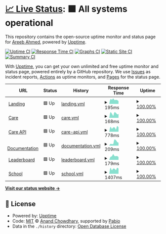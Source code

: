 # [📈 Live Status](https://status.areeb.dev): <!--live status--> **🟩 All systems operational**

This repository contains the open-source uptime monitor and status page for [Areeb Ahmed](https://areeb.dev), powered by [Upptime](https://github.com/upptime/upptime).

[![Uptime CI](https://github.com/areebahmeddd/care_uptime/workflows/Uptime%20CI/badge.svg)](https://github.com/areebahmeddd/care_uptime/actions?query=workflow%3A%22Uptime+CI%22)
[![Response Time CI](https://github.com/areebahmeddd/care_uptime/workflows/Response%20Time%20CI/badge.svg)](https://github.com/areebahmeddd/care_uptime/actions?query=workflow%3A%22Response+Time+CI%22)
[![Graphs CI](https://github.com/areebahmeddd/care_uptime/workflows/Graphs%20CI/badge.svg)](https://github.com/areebahmeddd/care_uptime/actions?query=workflow%3A%22Graphs+CI%22)
[![Static Site CI](https://github.com/areebahmeddd/care_uptime/workflows/Static%20Site%20CI/badge.svg)](https://github.com/areebahmeddd/care_uptime/actions?query=workflow%3A%22Static+Site+CI%22)
[![Summary CI](https://github.com/areebahmeddd/care_uptime/workflows/Summary%20CI/badge.svg)](https://github.com/areebahmeddd/care_uptime/actions?query=workflow%3A%22Summary+CI%22)

With [Upptime](https://upptime.js.org), you can get your own unlimited and free uptime monitor and status page, powered entirely by a GitHub repository. We use [Issues](https://github.com/areebahmeddd/care_uptime/issues) as incident reports, [Actions](https://github.com/areebahmeddd/care_uptime/actions) as uptime monitors, and [Pages](https://status.areeb.dev) for the status page.

<!--start: status pages-->
<!-- This summary is generated by Upptime (https://github.com/upptime/upptime) -->
<!-- Do not edit this manually, your changes will be overwritten -->
<!-- prettier-ignore -->
| URL | Status | History | Response Time | Uptime |
| --- | ------ | ------- | ------------- | ------ |
| <img alt="" src="https://icons.duckduckgo.com/ip3/ohc.network.ico" height="13"> [Landing](https://ohc.network) | 🟩 Up | [landing.yml](https://github.com/areebahmeddd/care_uptime/commits/HEAD/history/landing.yml) | <details><summary><img alt="Response time graph" src="./graphs/landing/response-time-week.png" height="20"> 195ms</summary><br><a href="https://status.areeb.dev/history/landing"><img alt="Response time 220" src="https://img.shields.io/endpoint?url=https%3A%2F%2Fraw.githubusercontent.com%2Fareebahmeddd%2Fcare_uptime%2FHEAD%2Fapi%2Flanding%2Fresponse-time.json"></a><br><a href="https://status.areeb.dev/history/landing"><img alt="24-hour response time 131" src="https://img.shields.io/endpoint?url=https%3A%2F%2Fraw.githubusercontent.com%2Fareebahmeddd%2Fcare_uptime%2FHEAD%2Fapi%2Flanding%2Fresponse-time-day.json"></a><br><a href="https://status.areeb.dev/history/landing"><img alt="7-day response time 195" src="https://img.shields.io/endpoint?url=https%3A%2F%2Fraw.githubusercontent.com%2Fareebahmeddd%2Fcare_uptime%2FHEAD%2Fapi%2Flanding%2Fresponse-time-week.json"></a><br><a href="https://status.areeb.dev/history/landing"><img alt="30-day response time 241" src="https://img.shields.io/endpoint?url=https%3A%2F%2Fraw.githubusercontent.com%2Fareebahmeddd%2Fcare_uptime%2FHEAD%2Fapi%2Flanding%2Fresponse-time-month.json"></a><br><a href="https://status.areeb.dev/history/landing"><img alt="1-year response time 220" src="https://img.shields.io/endpoint?url=https%3A%2F%2Fraw.githubusercontent.com%2Fareebahmeddd%2Fcare_uptime%2FHEAD%2Fapi%2Flanding%2Fresponse-time-year.json"></a></details> | <details><summary><a href="https://status.areeb.dev/history/landing">100.00%</a></summary><a href="https://status.areeb.dev/history/landing"><img alt="All-time uptime 100.00%" src="https://img.shields.io/endpoint?url=https%3A%2F%2Fraw.githubusercontent.com%2Fareebahmeddd%2Fcare_uptime%2FHEAD%2Fapi%2Flanding%2Fuptime.json"></a><br><a href="https://status.areeb.dev/history/landing"><img alt="24-hour uptime 100.00%" src="https://img.shields.io/endpoint?url=https%3A%2F%2Fraw.githubusercontent.com%2Fareebahmeddd%2Fcare_uptime%2FHEAD%2Fapi%2Flanding%2Fuptime-day.json"></a><br><a href="https://status.areeb.dev/history/landing"><img alt="7-day uptime 100.00%" src="https://img.shields.io/endpoint?url=https%3A%2F%2Fraw.githubusercontent.com%2Fareebahmeddd%2Fcare_uptime%2FHEAD%2Fapi%2Flanding%2Fuptime-week.json"></a><br><a href="https://status.areeb.dev/history/landing"><img alt="30-day uptime 100.00%" src="https://img.shields.io/endpoint?url=https%3A%2F%2Fraw.githubusercontent.com%2Fareebahmeddd%2Fcare_uptime%2FHEAD%2Fapi%2Flanding%2Fuptime-month.json"></a><br><a href="https://status.areeb.dev/history/landing"><img alt="1-year uptime 100.00%" src="https://img.shields.io/endpoint?url=https%3A%2F%2Fraw.githubusercontent.com%2Fareebahmeddd%2Fcare_uptime%2FHEAD%2Fapi%2Flanding%2Fuptime-year.json"></a></details>
| <img alt="" src="https://icons.duckduckgo.com/ip3/care.ohc.network.ico" height="13"> [Care](https://care.ohc.network) | 🟩 Up | [care.yml](https://github.com/areebahmeddd/care_uptime/commits/HEAD/history/care.yml) | <details><summary><img alt="Response time graph" src="./graphs/care/response-time-week.png" height="20"> 168ms</summary><br><a href="https://status.areeb.dev/history/care"><img alt="Response time 165" src="https://img.shields.io/endpoint?url=https%3A%2F%2Fraw.githubusercontent.com%2Fareebahmeddd%2Fcare_uptime%2FHEAD%2Fapi%2Fcare%2Fresponse-time.json"></a><br><a href="https://status.areeb.dev/history/care"><img alt="24-hour response time 152" src="https://img.shields.io/endpoint?url=https%3A%2F%2Fraw.githubusercontent.com%2Fareebahmeddd%2Fcare_uptime%2FHEAD%2Fapi%2Fcare%2Fresponse-time-day.json"></a><br><a href="https://status.areeb.dev/history/care"><img alt="7-day response time 168" src="https://img.shields.io/endpoint?url=https%3A%2F%2Fraw.githubusercontent.com%2Fareebahmeddd%2Fcare_uptime%2FHEAD%2Fapi%2Fcare%2Fresponse-time-week.json"></a><br><a href="https://status.areeb.dev/history/care"><img alt="30-day response time 180" src="https://img.shields.io/endpoint?url=https%3A%2F%2Fraw.githubusercontent.com%2Fareebahmeddd%2Fcare_uptime%2FHEAD%2Fapi%2Fcare%2Fresponse-time-month.json"></a><br><a href="https://status.areeb.dev/history/care"><img alt="1-year response time 165" src="https://img.shields.io/endpoint?url=https%3A%2F%2Fraw.githubusercontent.com%2Fareebahmeddd%2Fcare_uptime%2FHEAD%2Fapi%2Fcare%2Fresponse-time-year.json"></a></details> | <details><summary><a href="https://status.areeb.dev/history/care">100.00%</a></summary><a href="https://status.areeb.dev/history/care"><img alt="All-time uptime 100.00%" src="https://img.shields.io/endpoint?url=https%3A%2F%2Fraw.githubusercontent.com%2Fareebahmeddd%2Fcare_uptime%2FHEAD%2Fapi%2Fcare%2Fuptime.json"></a><br><a href="https://status.areeb.dev/history/care"><img alt="24-hour uptime 100.00%" src="https://img.shields.io/endpoint?url=https%3A%2F%2Fraw.githubusercontent.com%2Fareebahmeddd%2Fcare_uptime%2FHEAD%2Fapi%2Fcare%2Fuptime-day.json"></a><br><a href="https://status.areeb.dev/history/care"><img alt="7-day uptime 100.00%" src="https://img.shields.io/endpoint?url=https%3A%2F%2Fraw.githubusercontent.com%2Fareebahmeddd%2Fcare_uptime%2FHEAD%2Fapi%2Fcare%2Fuptime-week.json"></a><br><a href="https://status.areeb.dev/history/care"><img alt="30-day uptime 100.00%" src="https://img.shields.io/endpoint?url=https%3A%2F%2Fraw.githubusercontent.com%2Fareebahmeddd%2Fcare_uptime%2FHEAD%2Fapi%2Fcare%2Fuptime-month.json"></a><br><a href="https://status.areeb.dev/history/care"><img alt="1-year uptime 100.00%" src="https://img.shields.io/endpoint?url=https%3A%2F%2Fraw.githubusercontent.com%2Fareebahmeddd%2Fcare_uptime%2FHEAD%2Fapi%2Fcare%2Fuptime-year.json"></a></details>
| <img alt="" src="https://icons.duckduckgo.com/ip3/careapi.ohc.network.ico" height="13"> [Care API](https://careapi.ohc.network) | 🟩 Up | [care-api.yml](https://github.com/areebahmeddd/care_uptime/commits/HEAD/history/care-api.yml) | <details><summary><img alt="Response time graph" src="./graphs/care-api/response-time-week.png" height="20"> 778ms</summary><br><a href="https://status.areeb.dev/history/care-api"><img alt="Response time 731" src="https://img.shields.io/endpoint?url=https%3A%2F%2Fraw.githubusercontent.com%2Fareebahmeddd%2Fcare_uptime%2FHEAD%2Fapi%2Fcare-api%2Fresponse-time.json"></a><br><a href="https://status.areeb.dev/history/care-api"><img alt="24-hour response time 873" src="https://img.shields.io/endpoint?url=https%3A%2F%2Fraw.githubusercontent.com%2Fareebahmeddd%2Fcare_uptime%2FHEAD%2Fapi%2Fcare-api%2Fresponse-time-day.json"></a><br><a href="https://status.areeb.dev/history/care-api"><img alt="7-day response time 778" src="https://img.shields.io/endpoint?url=https%3A%2F%2Fraw.githubusercontent.com%2Fareebahmeddd%2Fcare_uptime%2FHEAD%2Fapi%2Fcare-api%2Fresponse-time-week.json"></a><br><a href="https://status.areeb.dev/history/care-api"><img alt="30-day response time 764" src="https://img.shields.io/endpoint?url=https%3A%2F%2Fraw.githubusercontent.com%2Fareebahmeddd%2Fcare_uptime%2FHEAD%2Fapi%2Fcare-api%2Fresponse-time-month.json"></a><br><a href="https://status.areeb.dev/history/care-api"><img alt="1-year response time 731" src="https://img.shields.io/endpoint?url=https%3A%2F%2Fraw.githubusercontent.com%2Fareebahmeddd%2Fcare_uptime%2FHEAD%2Fapi%2Fcare-api%2Fresponse-time-year.json"></a></details> | <details><summary><a href="https://status.areeb.dev/history/care-api">100.00%</a></summary><a href="https://status.areeb.dev/history/care-api"><img alt="All-time uptime 100.00%" src="https://img.shields.io/endpoint?url=https%3A%2F%2Fraw.githubusercontent.com%2Fareebahmeddd%2Fcare_uptime%2FHEAD%2Fapi%2Fcare-api%2Fuptime.json"></a><br><a href="https://status.areeb.dev/history/care-api"><img alt="24-hour uptime 100.00%" src="https://img.shields.io/endpoint?url=https%3A%2F%2Fraw.githubusercontent.com%2Fareebahmeddd%2Fcare_uptime%2FHEAD%2Fapi%2Fcare-api%2Fuptime-day.json"></a><br><a href="https://status.areeb.dev/history/care-api"><img alt="7-day uptime 100.00%" src="https://img.shields.io/endpoint?url=https%3A%2F%2Fraw.githubusercontent.com%2Fareebahmeddd%2Fcare_uptime%2FHEAD%2Fapi%2Fcare-api%2Fuptime-week.json"></a><br><a href="https://status.areeb.dev/history/care-api"><img alt="30-day uptime 100.00%" src="https://img.shields.io/endpoint?url=https%3A%2F%2Fraw.githubusercontent.com%2Fareebahmeddd%2Fcare_uptime%2FHEAD%2Fapi%2Fcare-api%2Fuptime-month.json"></a><br><a href="https://status.areeb.dev/history/care-api"><img alt="1-year uptime 100.00%" src="https://img.shields.io/endpoint?url=https%3A%2F%2Fraw.githubusercontent.com%2Fareebahmeddd%2Fcare_uptime%2FHEAD%2Fapi%2Fcare-api%2Fuptime-year.json"></a></details>
| <img alt="" src="https://icons.duckduckgo.com/ip3/docs.ohc.network.ico" height="13"> [Documentation](https://docs.ohc.network) | 🟩 Up | [documentation.yml](https://github.com/areebahmeddd/care_uptime/commits/HEAD/history/documentation.yml) | <details><summary><img alt="Response time graph" src="./graphs/documentation/response-time-week.png" height="20"> 209ms</summary><br><a href="https://status.areeb.dev/history/documentation"><img alt="Response time 260" src="https://img.shields.io/endpoint?url=https%3A%2F%2Fraw.githubusercontent.com%2Fareebahmeddd%2Fcare_uptime%2FHEAD%2Fapi%2Fdocumentation%2Fresponse-time.json"></a><br><a href="https://status.areeb.dev/history/documentation"><img alt="24-hour response time 186" src="https://img.shields.io/endpoint?url=https%3A%2F%2Fraw.githubusercontent.com%2Fareebahmeddd%2Fcare_uptime%2FHEAD%2Fapi%2Fdocumentation%2Fresponse-time-day.json"></a><br><a href="https://status.areeb.dev/history/documentation"><img alt="7-day response time 209" src="https://img.shields.io/endpoint?url=https%3A%2F%2Fraw.githubusercontent.com%2Fareebahmeddd%2Fcare_uptime%2FHEAD%2Fapi%2Fdocumentation%2Fresponse-time-week.json"></a><br><a href="https://status.areeb.dev/history/documentation"><img alt="30-day response time 245" src="https://img.shields.io/endpoint?url=https%3A%2F%2Fraw.githubusercontent.com%2Fareebahmeddd%2Fcare_uptime%2FHEAD%2Fapi%2Fdocumentation%2Fresponse-time-month.json"></a><br><a href="https://status.areeb.dev/history/documentation"><img alt="1-year response time 260" src="https://img.shields.io/endpoint?url=https%3A%2F%2Fraw.githubusercontent.com%2Fareebahmeddd%2Fcare_uptime%2FHEAD%2Fapi%2Fdocumentation%2Fresponse-time-year.json"></a></details> | <details><summary><a href="https://status.areeb.dev/history/documentation">100.00%</a></summary><a href="https://status.areeb.dev/history/documentation"><img alt="All-time uptime 100.00%" src="https://img.shields.io/endpoint?url=https%3A%2F%2Fraw.githubusercontent.com%2Fareebahmeddd%2Fcare_uptime%2FHEAD%2Fapi%2Fdocumentation%2Fuptime.json"></a><br><a href="https://status.areeb.dev/history/documentation"><img alt="24-hour uptime 100.00%" src="https://img.shields.io/endpoint?url=https%3A%2F%2Fraw.githubusercontent.com%2Fareebahmeddd%2Fcare_uptime%2FHEAD%2Fapi%2Fdocumentation%2Fuptime-day.json"></a><br><a href="https://status.areeb.dev/history/documentation"><img alt="7-day uptime 100.00%" src="https://img.shields.io/endpoint?url=https%3A%2F%2Fraw.githubusercontent.com%2Fareebahmeddd%2Fcare_uptime%2FHEAD%2Fapi%2Fdocumentation%2Fuptime-week.json"></a><br><a href="https://status.areeb.dev/history/documentation"><img alt="30-day uptime 100.00%" src="https://img.shields.io/endpoint?url=https%3A%2F%2Fraw.githubusercontent.com%2Fareebahmeddd%2Fcare_uptime%2FHEAD%2Fapi%2Fdocumentation%2Fuptime-month.json"></a><br><a href="https://status.areeb.dev/history/documentation"><img alt="1-year uptime 100.00%" src="https://img.shields.io/endpoint?url=https%3A%2F%2Fraw.githubusercontent.com%2Fareebahmeddd%2Fcare_uptime%2FHEAD%2Fapi%2Fdocumentation%2Fuptime-year.json"></a></details>
| <img alt="" src="https://icons.duckduckgo.com/ip3/contributors.ohc.network.ico" height="13"> [Leaderboard](https://contributors.ohc.network) | 🟩 Up | [leaderboard.yml](https://github.com/areebahmeddd/care_uptime/commits/HEAD/history/leaderboard.yml) | <details><summary><img alt="Response time graph" src="./graphs/leaderboard/response-time-week.png" height="20"> 179ms</summary><br><a href="https://status.areeb.dev/history/leaderboard"><img alt="Response time 217" src="https://img.shields.io/endpoint?url=https%3A%2F%2Fraw.githubusercontent.com%2Fareebahmeddd%2Fcare_uptime%2FHEAD%2Fapi%2Fleaderboard%2Fresponse-time.json"></a><br><a href="https://status.areeb.dev/history/leaderboard"><img alt="24-hour response time 133" src="https://img.shields.io/endpoint?url=https%3A%2F%2Fraw.githubusercontent.com%2Fareebahmeddd%2Fcare_uptime%2FHEAD%2Fapi%2Fleaderboard%2Fresponse-time-day.json"></a><br><a href="https://status.areeb.dev/history/leaderboard"><img alt="7-day response time 179" src="https://img.shields.io/endpoint?url=https%3A%2F%2Fraw.githubusercontent.com%2Fareebahmeddd%2Fcare_uptime%2FHEAD%2Fapi%2Fleaderboard%2Fresponse-time-week.json"></a><br><a href="https://status.areeb.dev/history/leaderboard"><img alt="30-day response time 225" src="https://img.shields.io/endpoint?url=https%3A%2F%2Fraw.githubusercontent.com%2Fareebahmeddd%2Fcare_uptime%2FHEAD%2Fapi%2Fleaderboard%2Fresponse-time-month.json"></a><br><a href="https://status.areeb.dev/history/leaderboard"><img alt="1-year response time 217" src="https://img.shields.io/endpoint?url=https%3A%2F%2Fraw.githubusercontent.com%2Fareebahmeddd%2Fcare_uptime%2FHEAD%2Fapi%2Fleaderboard%2Fresponse-time-year.json"></a></details> | <details><summary><a href="https://status.areeb.dev/history/leaderboard">100.00%</a></summary><a href="https://status.areeb.dev/history/leaderboard"><img alt="All-time uptime 100.00%" src="https://img.shields.io/endpoint?url=https%3A%2F%2Fraw.githubusercontent.com%2Fareebahmeddd%2Fcare_uptime%2FHEAD%2Fapi%2Fleaderboard%2Fuptime.json"></a><br><a href="https://status.areeb.dev/history/leaderboard"><img alt="24-hour uptime 100.00%" src="https://img.shields.io/endpoint?url=https%3A%2F%2Fraw.githubusercontent.com%2Fareebahmeddd%2Fcare_uptime%2FHEAD%2Fapi%2Fleaderboard%2Fuptime-day.json"></a><br><a href="https://status.areeb.dev/history/leaderboard"><img alt="7-day uptime 100.00%" src="https://img.shields.io/endpoint?url=https%3A%2F%2Fraw.githubusercontent.com%2Fareebahmeddd%2Fcare_uptime%2FHEAD%2Fapi%2Fleaderboard%2Fuptime-week.json"></a><br><a href="https://status.areeb.dev/history/leaderboard"><img alt="30-day uptime 100.00%" src="https://img.shields.io/endpoint?url=https%3A%2F%2Fraw.githubusercontent.com%2Fareebahmeddd%2Fcare_uptime%2FHEAD%2Fapi%2Fleaderboard%2Fuptime-month.json"></a><br><a href="https://status.areeb.dev/history/leaderboard"><img alt="1-year uptime 100.00%" src="https://img.shields.io/endpoint?url=https%3A%2F%2Fraw.githubusercontent.com%2Fareebahmeddd%2Fcare_uptime%2FHEAD%2Fapi%2Fleaderboard%2Fuptime-year.json"></a></details>
| <img alt="" src="https://icons.duckduckgo.com/ip3/school.ohc.network.ico" height="13"> [School](https://school.ohc.network) | 🟩 Up | [school.yml](https://github.com/areebahmeddd/care_uptime/commits/HEAD/history/school.yml) | <details><summary><img alt="Response time graph" src="./graphs/school/response-time-week.png" height="20"> 1407ms</summary><br><a href="https://status.areeb.dev/history/school"><img alt="Response time 1361" src="https://img.shields.io/endpoint?url=https%3A%2F%2Fraw.githubusercontent.com%2Fareebahmeddd%2Fcare_uptime%2FHEAD%2Fapi%2Fschool%2Fresponse-time.json"></a><br><a href="https://status.areeb.dev/history/school"><img alt="24-hour response time 1484" src="https://img.shields.io/endpoint?url=https%3A%2F%2Fraw.githubusercontent.com%2Fareebahmeddd%2Fcare_uptime%2FHEAD%2Fapi%2Fschool%2Fresponse-time-day.json"></a><br><a href="https://status.areeb.dev/history/school"><img alt="7-day response time 1407" src="https://img.shields.io/endpoint?url=https%3A%2F%2Fraw.githubusercontent.com%2Fareebahmeddd%2Fcare_uptime%2FHEAD%2Fapi%2Fschool%2Fresponse-time-week.json"></a><br><a href="https://status.areeb.dev/history/school"><img alt="30-day response time 1363" src="https://img.shields.io/endpoint?url=https%3A%2F%2Fraw.githubusercontent.com%2Fareebahmeddd%2Fcare_uptime%2FHEAD%2Fapi%2Fschool%2Fresponse-time-month.json"></a><br><a href="https://status.areeb.dev/history/school"><img alt="1-year response time 1361" src="https://img.shields.io/endpoint?url=https%3A%2F%2Fraw.githubusercontent.com%2Fareebahmeddd%2Fcare_uptime%2FHEAD%2Fapi%2Fschool%2Fresponse-time-year.json"></a></details> | <details><summary><a href="https://status.areeb.dev/history/school">100.00%</a></summary><a href="https://status.areeb.dev/history/school"><img alt="All-time uptime 100.00%" src="https://img.shields.io/endpoint?url=https%3A%2F%2Fraw.githubusercontent.com%2Fareebahmeddd%2Fcare_uptime%2FHEAD%2Fapi%2Fschool%2Fuptime.json"></a><br><a href="https://status.areeb.dev/history/school"><img alt="24-hour uptime 100.00%" src="https://img.shields.io/endpoint?url=https%3A%2F%2Fraw.githubusercontent.com%2Fareebahmeddd%2Fcare_uptime%2FHEAD%2Fapi%2Fschool%2Fuptime-day.json"></a><br><a href="https://status.areeb.dev/history/school"><img alt="7-day uptime 100.00%" src="https://img.shields.io/endpoint?url=https%3A%2F%2Fraw.githubusercontent.com%2Fareebahmeddd%2Fcare_uptime%2FHEAD%2Fapi%2Fschool%2Fuptime-week.json"></a><br><a href="https://status.areeb.dev/history/school"><img alt="30-day uptime 100.00%" src="https://img.shields.io/endpoint?url=https%3A%2F%2Fraw.githubusercontent.com%2Fareebahmeddd%2Fcare_uptime%2FHEAD%2Fapi%2Fschool%2Fuptime-month.json"></a><br><a href="https://status.areeb.dev/history/school"><img alt="1-year uptime 100.00%" src="https://img.shields.io/endpoint?url=https%3A%2F%2Fraw.githubusercontent.com%2Fareebahmeddd%2Fcare_uptime%2FHEAD%2Fapi%2Fschool%2Fuptime-year.json"></a></details>

<!--end: status pages-->

[**Visit our status website →**](https://status.areeb.dev)

## 📄 License

- Powered by: [Upptime](https://github.com/upptime/upptime)
- Code: [MIT](./LICENSE) © [Anand Chowdhary](https://anandchowdhary.com), supported by [Pabio](https://pabio.com)
- Data in the `./history` directory: [Open Database License](https://opendatacommons.org/licenses/odbl/1-0/)
